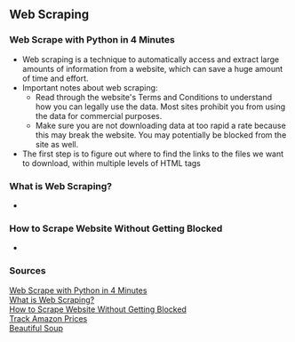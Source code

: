 ## Web Scraping

### Web Scrape with Python in 4 Minutes

- Web scraping is a technique to automatically access and extract large amounts of information from a website, which can save a huge amount of time and effort.
- Important notes about web scraping:
  - Read through the website's Terms and Conditions to understand how you can legally use the data. Most sites prohibit you from using the data for commercial purposes.
  - Make sure you are not downloading data at too rapid a rate because this may break the website. You may potentially be blocked from the site as well.
- The first step is to figure out where to find the links to the files we want to download, within multiple levels of HTML tags

### What is Web Scraping?

- 

### How to Scrape Website Without Getting Blocked

- 


### Sources

[Web Scrape with Python in 4 Minutes](https://towardsdatascience.com/how-to-web-scrape-with-python-in-4-minutes-bc49186a8460)<br>
[What is Web Scraping?](https://en.wikipedia.org/wiki/Web_scraping)<br>
[How to Scrape Website Without Getting Blocked](https://www.scrapehero.com/how-to-prevent-getting-blacklisted-while-scraping/)<br>
[Track Amazon Prices](https://www.youtube.com/watch?v=Bg9r_yLk7VY)<br>
[Beautiful Soup](https://www.crummy.com/software/BeautifulSoup/)<br>